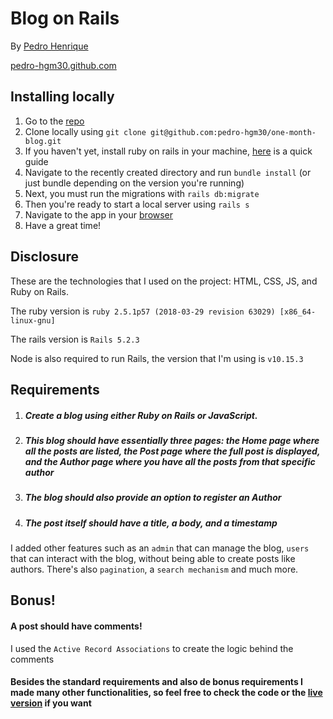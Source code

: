 # Blog on Rails

By [Pedro Henrique](pedro.hgm30@gmail.com)

[pedro-hgm30.github.com](https://github.com/pedro-hgm30)

## Installing locally

1. Go to the [repo](https://github.com/pedro-hgm30/onemonthblog)
2. Clone locally using
 `git clone git@github.com:pedro-hgm30/one-month-blog.git`
3. If you haven't yet, install ruby on rails in your machine, [here](https://railsapps.github.io/installing-rails.html) is a quick guide
4. Navigate to the recently created directory and run `bundle install` (or just bundle depending on the version you're running)
5. Next, you must run the migrations with `rails db:migrate`
6. Then you're ready to start a local server using `rails s`
7. Navigate to the app in your [browser](http://localhost:3000)
8. Have a great time!

## Disclosure

These are the technologies that I used on the project: HTML, CSS, JS, and Ruby on Rails.

The ruby version is `ruby 2.5.1p57 (2018-03-29 revision 63029) [x86_64-linux-gnu]`

The rails version is `Rails 5.2.3`

Node is also required to run Rails, the version that I'm using is `v10.15.3`

## Requirements

1. ##### Create a blog using either Ruby on Rails or JavaScript. 
2. ##### This blog should have essentially three pages: the *Home* page where all the posts are listed, the *Post* page where the full post is displayed, and the *Author* page where you have all the posts from that specific author
3. ##### The blog should also provide an option to register an Author
4. ##### The post itself should have a *title*, a *body*, and a  *timestamp*

I added other features such as an `admin` that can manage the blog, `users` that can interact with the blog, without being able to create posts like authors. There's also `pagination`, a `search mechanism` and much more.

## Bonus!

#### A post should have comments!

I used the `Active Record Associations` to create the logic behind the comments 

#### Besides the standard requirements and also de bonus requirements I made many other functionalities, so feel free to check the code or the [live version](https://theoneblog.herokuapp.com) if you want

